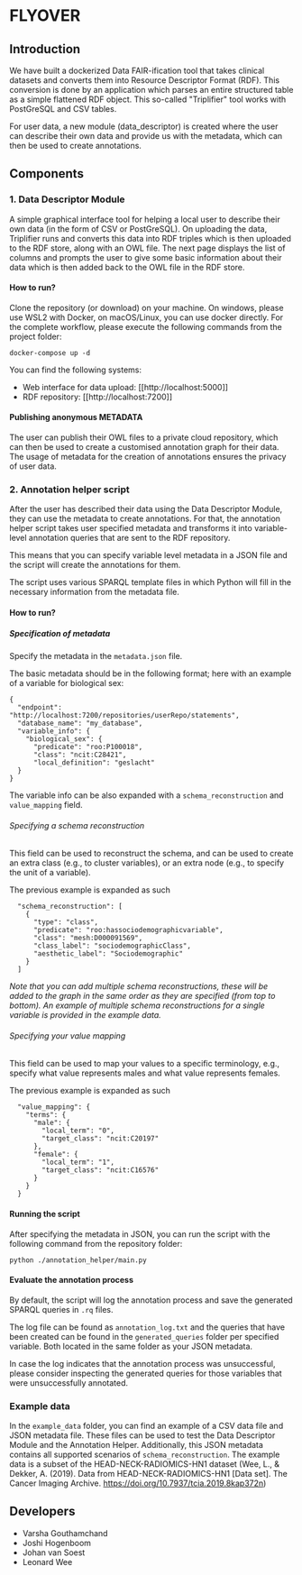 # FLYOVER

## Introduction

We have built a dockerized Data FAIR-ification tool that takes clinical datasets and converts them into Resource
Descriptor Format (RDF).
This conversion is done by an application which parses an entire structured table as a simple
flattened RDF object.
This so-called "Triplifier" tool works with PostGreSQL and CSV tables.

For user data, a new module (data_descriptor) is created where the user can describe their own data and provide us with
the metadata, which can then be used to create annotations.

## Components

### 1. Data Descriptor Module

A simple graphical interface tool for helping a local user to describe their own data (in the form of CSV or
PostGreSQL).
On uploading the data, Triplifier runs and converts this data into RDF triples which is then uploaded to
the RDF store, along with an OWL file.
The next page displays the list of columns and prompts the user to give some
basic information about their data which is then added back to the OWL file in the RDF store.

#### How to run?

Clone the repository (or download) on your machine.
On windows, please use WSL2 with Docker, on macOS/Linux, you can use docker directly.
For the complete workflow, please execute the following commands from the project folder:

```
docker-compose up -d
```

You can find the following systems:

* Web interface for data upload: [[http://localhost:5000]]
* RDF repository: [[http://localhost:7200]]

#### Publishing anonymous METADATA

The user can publish their OWL files to a private cloud repository, which can then be used to create a customised
annotation graph for their data.
The usage of metadata for the creation of annotations ensures the privacy of user data.

### 2. Annotation helper script

After the user has described their data using the Data Descriptor Module, they can use the metadata to create
annotations.
For that, the annotation helper script takes user specified metadata and transforms it into variable-level annotation
queries that are sent to the RDF repository.

This means that you can specify variable level metadata in a JSON file and the script will create the annotations for
them.

The script uses various SPARQL template files in which Python will fill in the necessary information from the metadata
file.

#### How to run?

##### Specification of metadata

Specify the metadata in the `metadata.json` file.

The basic metadata should be in the following format; here with an example of a variable for biological sex:

```
{
  "endpoint": "http://localhost:7200/repositories/userRepo/statements",
  "database_name": "my_database",
  "variable_info": {
    "biological_sex": {
      "predicate": "roo:P100018",
      "class": "ncit:C28421",
      "local_definition": "geslacht"
  }
}
```

The variable info can be also expanded with a `schema_reconstruction` and `value_mapping` field.

###### Specifying a schema reconstruction

This field can be used to reconstruct the schema, and can be used to create an extra class (e.g., to cluster variables),
or an extra node (e.g., to specify the unit of a variable).

The previous example is expanded as such

      "schema_reconstruction": [
        {
          "type": "class",
          "predicate": "roo:hassociodemographicvariable",
          "class": "mesh:D000091569",
          "class_label": "sociodemographicClass",
          "aesthetic_label": "Sociodemographic"
        }
      ]

_Note that you can add multiple schema reconstructions, these will be added to the graph in the same order as they are
specified (from top to bottom).
An example of multiple schema reconstructions for a single variable is provided in the
example data._

###### Specifying your value mapping

This field can be used to map your values to a specific terminology, e.g., specify what value represents males and what
value represents females.

The previous example is expanded as such

      "value_mapping": {
        "terms": {
          "male": {
            "local_term": "0",
            "target_class": "ncit:C20197"
          },
          "female": {
            "local_term": "1",
            "target_class": "ncit:C16576"
          }
        }
      }

#### Running the script

After specifying the metadata in JSON, you can run the script with the following command from the repository folder:

```
python ./annotation_helper/main.py 
```

#### Evaluate the annotation process

By default, the script will log the annotation process and save the generated SPARQL queries in `.rq` files.

The log file can be found as `annotation_log.txt` and the queries that have been created can be found in
the `generated_queries` folder per specified variable.
Both located in the same folder as your JSON metadata.

In case the log indicates that the annotation process was unsuccessful, please consider inspecting the generated queries
for those variables that were unsuccessfully annotated.

### Example data

In the `example_data` folder, you can find an example of a CSV data file and JSON metadata file.
These files can be used
to test the Data Descriptor Module and the Annotation Helper.
Additionally, this JSON metadata contains all supported
scenarios of  `schema_reconstruction`. The example data is a subset of the HEAD-NECK-RADIOMICS-HN1 dataset 
(Wee, L., & Dekker, A. (2019). Data from HEAD-NECK-RADIOMICS-HN1 [Data set].
The Cancer Imaging Archive. https://doi.org/10.7937/tcia.2019.8kap372n)

## Developers

- Varsha Gouthamchand
- Joshi Hogenboom
- Johan van Soest
- Leonard Wee


